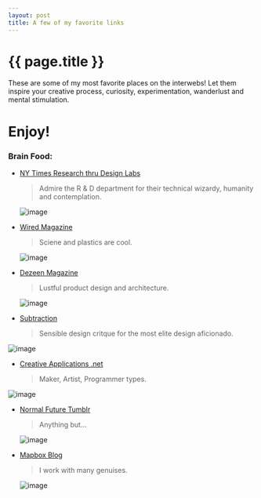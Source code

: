 ```yaml
---
layout: post
title: A few of my favorite links
---
```


{{ page.title }}
================

<p class="meta">

These are some of my most favorite places on the interwebs! Let them inspire your creative process, curiosity, experimentation, wanderlust and mental stimulation.

# Enjoy!

### Brain Food:
 
* [NY Times Research thru Design Labs](http://blog.nytlabs.com/)

     > Admire the R &amp; D department for their technical wizardy, humanity and contemplation.
     
  ![image](https://cloud.githubusercontent.com/assets/4587826/5060603/799ef26a-6d2d-11e4-91fd-173d52167469.png)
  
* [Wired Magazine](http://www.wired.com/)

     > Sciene and plastics are cool.
     
  ![image](https://cloud.githubusercontent.com/assets/4587826/5060614/0aaed87e-6d2e-11e4-98ab-db6a3164d403.png)
  
* [Dezeen Magazine](http://www.dezeen.com/)

     > Lustful product design and architecture.
     
     ![image](https://cloud.githubusercontent.com/assets/4587826/5060625/987606aa-6d2e-11e4-9ff1-8118ddda8bba.png)
     
* [Subtraction](http://www.subtraction.com/)

  > Sensible design critque for the most elite design aficionado.
     
 ![image](https://cloud.githubusercontent.com/assets/4587826/5060629/f7e2612e-6d2e-11e4-8edf-d35baad56e63.png)


* [Creative Applications .net](http://www.creativeapplications.net/)

     > Maker, Artist, Programmer types.
     
 ![image](https://cloud.githubusercontent.com/assets/4587826/5060634/5a5c39a6-6d2f-11e4-878a-15649522ca6c.png)



* [Normal Future Tumblr](http://normallab.tumblr.com/)

     > Anything but...
     
  ![image](https://cloud.githubusercontent.com/assets/4587826/5060636/826cd66c-6d2f-11e4-9ce9-387583afda1b.png)


* [Mapbox Blog](https://www.mapbox.com/blog/)

     > I work with many genuises. 

  ![image](https://cloud.githubusercontent.com/assets/4587826/5060650/3435f7b6-6d30-11e4-844d-a7311893904e.png)

